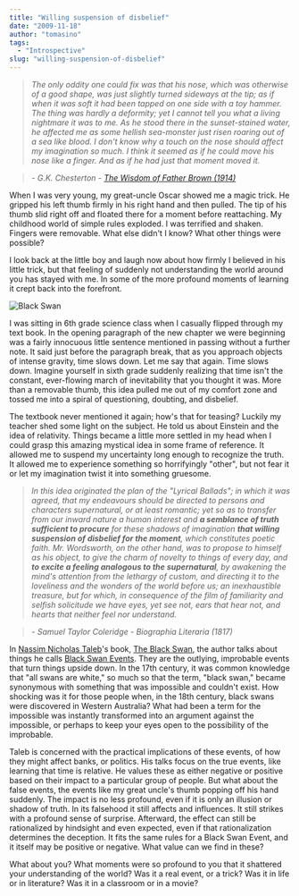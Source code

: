 ```yaml
---
title: "Willing suspension of disbelief"
date: "2009-11-18"
author: "tomasino"
tags:
  - "Introspective"
slug: "willing-suspension-of-disbelief"
---
```


> *The only oddity one could fix was that his nose, which was otherwise of a good shape, was just slightly turned sideways at the tip; as if when it was soft it had been tapped on one side with a toy hammer. The thing was hardly a deformity; yet I cannot tell you what a living nightmare it was to me. As he stood there in the sunset-stained water, he affected me as some hellish sea-monster just risen roaring out of a sea like blood. I don't know why a touch on the nose should affect my imagination so much. I think it seemed as if he could move his nose like a finger. And as if he had just that moment moved it.*

> *- G.K. Chesterton - [The Wisdom of Father Brown (1914)][]*

When I was very young, my great-uncle Oscar showed me a magic trick. He
gripped his left thumb firmly in his right hand and then pulled. The tip
of his thumb slid right off and floated there for a moment before
reattaching. My childhood world of simple rules exploded. I was
terrified and shaken. Fingers were removable. What else didn't I know?
What other things were possible?

I look back at the little boy and laugh now about how firmly I believed
in his little trick, but that feeling of suddenly not understanding the
world around you has stayed with me. In some of the more profound
moments of learning it crept back into the forefront.

![Black Swan](//blog.tomasino.org/images/black-swan.jpg)

I was sitting in 6th grade science class when I casually flipped through
my text book. In the opening paragraph of the new chapter we were
beginning was a fairly innocuous little sentence mentioned in passing
without a further note. It said just before the paragraph break, that as
you approach objects of intense gravity, time slows down. Let me say
that again. Time slows down. Imagine yourself in sixth grade suddenly
realizing that time isn't the constant, ever-flowing march of
inevitability that you thought it was. More than a removable thumb, this
idea pulled me out of my comfort zone and tossed me into a spiral of
questioning, doubting, and disbelief.

The textbook never mentioned it again; how's that for teasing? Luckily
my teacher shed some light on the subject. He told us about Einstein and
the idea of relativity. Things became a little more settled in my head
when I could grasp this amazing mystical idea in some frame of
reference. It allowed me to suspend my uncertainty long enough to
recognize the truth. It allowed me to experience something so
horrifyingly "other", but not fear it or let my imagination twist it
into something gruesome.

> *In this idea originated the plan of the "Lyrical Ballads"; in which it was agreed, that my endeavours should be directed to persons and characters supernatural, or at least romantic; yet so as to transfer from our inward nature a human interest and <span style="font-weight: bold;">a semblance of truth sufficient to procure</span> for these shadows of imagination <span style="font-weight: bold;">that willing suspension of disbelief for the moment</span>, which constitutes poetic faith. Mr. Wordsworth, on the other hand, was to propose to himself as his object, to give the charm of novelty to things of every day, and <span style="font-weight: bold;">to excite a feeling analogous to the supernatural</span>, by awakening the mind's attention from the lethargy of custom, and directing it to the loveliness and the wonders of the world before us; an inexhaustible treasure, but for which, in consequence of the film of familiarity and selfish solicitude we have eyes, yet see not, ears that hear not, and hearts that neither feel nor understand.*

> *- Samuel Taylor Coleridge - Biographia Literaria (1817)*

In [Nassim Nicholas Taleb][]'s book, [The Black Swan][], the author
talks about things he calls [Black Swan Events][]. They are the
outlying, improbable events that turn things upside down. In the 17th
century, it was common knowledge that "all swans are white," so much so
that the term, "black swan," became synonymous with something that was
impossible and couldn't exist. How shocking was it for those people
when, in the 18th century, black swans were discovered in Western
Australia? What had been a term for the impossible was instantly
transformed into an argument against the impossible, or perhaps to keep
your eyes open to the possibility of the improbable.

Taleb is concerned with the practical implications of these events, of
how they might affect banks, or politics. His talks focus on the true
events, like learning that time is relative. He values these as either
negative or positive based on their impact to a particular group of
people. But what about the false events, the events like my great
uncle's thumb popping off his hand suddenly. The impact is no less
profound, even if it is only an illusion or shadow of truth. In its
falsehood it still affects and influences. It still strikes with a
profound sense of surprise. Afterward, the effect can still be
rationalized by hindsight and even expected, even if that
rationalization determines the deception. It fits the same rules for a
Black Swan Event, and it itself may be positive or negative. What value
can we find in these?

What about you? What moments were so profound to you that it shattered
your understanding of the world? Was it a real event, or a trick? Was it
in life or in literature? Was it in a classroom or in a movie?

  [The Wisdom of Father Brown (1914)]: //www.gutenberg.org/etext/223
  [Nassim Nicholas Taleb]: //en.wikipedia.org/wiki/Nassim_Nicholas_Taleb
  [The Black Swan]: //www.amazon.com/Black-Swan-Impact-Highly-Improbable/dp/1400063515/?tag=tomablog-20
  [Black Swan Events]: //en.wikipedia.org/wiki/Black_swan_theory
